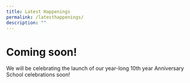```yaml
---
title: Latest Happenings
permalink: /latesthappenings/
description: ""
---
```

# Coming soon!
We will be celebrating the launch of our year-long 10th year Anniversary School celebrations soon! 

